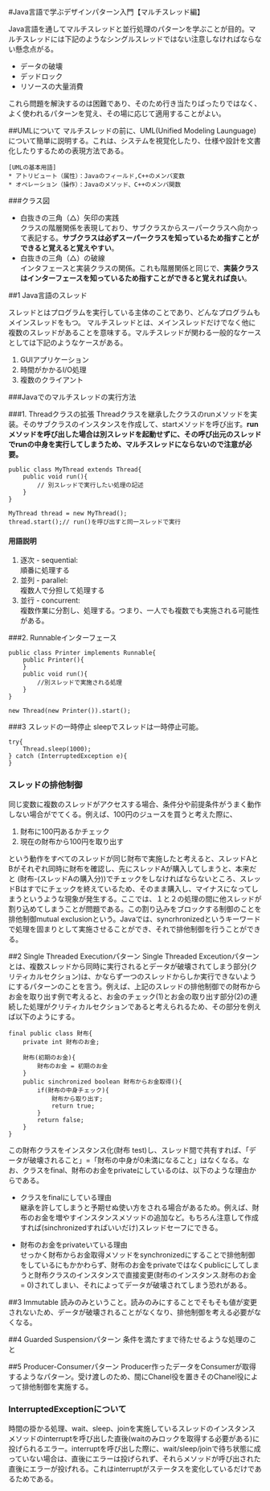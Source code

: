 #Java言語で学ぶデザインパターン入門【マルチスレッド編】

Java言語を通してマルチスレッドと並行処理のパターンを学ぶことが目的。マルチスレッドには下記のようなシングルスレッドではない注意しなければならない懸念点がる。

* データの破壊
* デッドロック
* リソースの大量消費

これら問題を解決するのは困難であり、そのため行き当たりばったりではなく、よく使われるパターンを覚え、その場に応じて適用することがよい。


##UMLについて
マルチスレッドの前に、UML(Unified Modeling Launguage)について簡単に説明する。これは、システムを視覚化したり、仕様や設計を文書化したりするための表現方法である。  

	[UMLの基本用語]  
	* アトリビュート（属性）：Javaのフィールド,C++のメンバ変数
	* オペレーション（操作）：Javaのメソッド、C++のメンバ関数

###クラス図

- 白抜きの三角（△）矢印の実践  
クラスの階層関係を表現しており、サブクラスからスーパークラスへ向かって表記する。**サブクラスは必ずスーパークラスを知っているため指すことができると覚えると覚えやすい**。  
- 白抜きの三角（△）の破線  
インタフェースと実装クラスの関係。これも階層関係と同じで、**実装クラスはインターフェースを知っているため指すことができると覚えれば良い**。











##1 Java言語のスレッド

スレッドとはプログラムを実行している主体のことであり、どんなプログラムもメインスレッドをもつ。
マルチスレッドとは、メインスレッドだけでなく他に複数のスレッドがあることを意味する。マルチスレッドが関わる一般的なケースとしては下記のようなケースがある。

1. GUIアプリケーション
2. 時間がかかるI/O処理
3. 複数のクライアント


###Javaでのマルチスレッドの実行方法

###1. Threadクラスの拡張
Threadクラスを継承したクラスのrunメソッドを実装。そのサブクラスのインスタンスを作成して、startメソッドを呼び出す。**runメソッドを呼び出した場合は別スレッドを起動せずに、その呼び出元のスレッドでrunの中身を実行してしまうため、マルチスレッドにならないので注意が必要。**
  

	public class MyThread extends Thread{
		public void run(){
			// 別スレッドで実行したい処理の記述
		}
	}
	
	MyThread thread = new MyThread();
	thread.start();// run()を呼び出すと同一スレッドで実行

#### 用語説明 
1. 逐次 - sequential:   
 順番に処理する
2. 並列 - parallel:   
複数人で分担して処理する
3. 並行 - concurrent:   
複数作業に分割し、処理する。つまり、一人でも複数でも実施される可能性がある。

 
 
###2. Runnableインターフェース

	public class Printer implements Runnable{
		public Printer(){
		}
		public void run(){
			//別スレッドで実施される処理
		}
	}
	
	new Thread(new Printer()).start();


###3 スレッドの一時停止
sleepでスレッドは一時停止可能。

	try{
		Thread.sleep(1000);
	} catch (InterruptedException e){
	}
	
### スレッドの排他制御
同じ変数に複数のスレッドがアクセスする場合、条件分や前提条件がうまく動作しない場合がでてくる。例えば、100円のジュースを買うと考えた際に、

1. 財布に100円あるかチェック
2. 現在の財布から100円を取り出す

という動作をすべてのスレッドが同じ財布で実施したと考えると、スレッドAとBがそれぞれ同時に財布を確認し、先にスレッドAが購入してしまうと、本来だと (財布-(スレッドAの購入分))でチェックをしなければならないところ、スレッドBはすでにチェックを終えているため、そのまま購入し、マイナスになってしまうというような現象が発生する。ここでは、１と２の処理の間に他スレッドが割り込めてしまうことが問題である。この割り込みをブロックする制御のことを排他制御mutual exclusionという。Javaでは、syncrhronizedというキーワードで処理を固まりとして実施させることができ、それで排他制御を行うことができる。


##2 Single Threaded Executionパターン
Single Threaded Exceutionパターンとは、複数スレッドから同時に実行されるとデータが破壊されてしまう部分(クリティカルセクション)は、かならず一つのスレッドからしか実行できないようにするパターンのことを言う。例えば、上記のスレッドの排他制御での財布からお金を取り出す例で考えると、お金のチェック(1)とお金の取り出す部分(2)の連続した処理がクリティカルセクションであると考えられるため、その部分を例えば以下のようにする。

	final public class 財布{
 		private int 財布のお金;
 		
 		財布(初期のお金){
 			財布のお金 = 初期のお金
 		}
		public sinchronized boolean 財布からお金取得(){
			if(財布の中身チェック){
				財布から取り出す;
				return true;
			}
			return false;
		}
	}

この財布クラスをインスタンス化(財布 test)し、スレッド間で共有すれば、「データが破壊されること」=「財布の中身が0未満になること」はなくなる。なお、クラスをfinal、財布のお金をprivateにしているのは、以下のような理由からである。

- クラスをfinalにしている理由  
継承を許してしまうと予期せぬ使い方をされる場合があるため。例えば、財布のお金を増やすインスタンスメソッドの追加など。もちろん注意して作成すれば(sinchronizedすればいいだけ)スレッドセーフにできる。

- 財布のお金をprivateいている理由  
せっかく財布からお金取得メソッドをsynchronizedにすることで排他制御をしているにもかかわらず、財布のお金をprivateではなくpublicにしてしまうと財布クラスのインスタンスで直接変更(財布のインスタンス.財布のお金 = 0)されてしまい、それによってデータが破壊されてしまう恐れがある。

##3 Immutable
読みのみということ。読みのみにすることでそもそも値が変更されないため、データが破壊されることがなくなり、排他制御を考える必要がなくなる。



##4 Guarded Suspensionパターン
条件を満たすまで待たせるような処理のこと


##5 Producer-Consumerパターン
Producer作ったデータをConsumerが取得するようなパターン。受け渡しのため、間にChanel役を置きそのChanel役によって排他制御を実施する。

### InterruptedExceptionについて
時間の掛かる処理、wait、sleep、joinを実施しているスレッドのインスタンスメソッドのinterruptを呼び出した直後(waitのみロックを取得する必要がある)に投げられるエラー。interruptを呼び出した際に、wait/sleep/joinで待ち状態に成っていない場合は、直後にエラーは投げられず、それらメソッドが呼び出された直後にエラーが投げれる。これはinterruptがステータスを変化しているだけであるためである。






